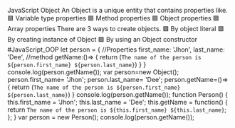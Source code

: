JavaScript Object An Object is a unique entity that contains properties like. 🟪 Variable type properties 🟪 Method properties 🟪 Object properties 🟪 Array properties There are 3 ways to create objects. 🟪 By object literal 🟪 By creating instance of Object 🟪 By using an Object constructor #JavaScript_OOP let person = { //Properties first_name: 'Jhon', last_name: 'Dee', //method getName:()=> { return (`The name of the person is ${person.first_name} ${person.last_name}`) } } console.log(person.getName()); var person=new Object(); person.first_name= 'Jhon'; person.last_name= 'Dee'; person.getName=()=> { return (`The name of the person is ${person.first_name} ${person.last_name}`) } console.log(person.getName()); function Person() { this.first_name = 'Jhon'; this.last_name = 'Dee'; this.getName = function() { return `The name of the person is ${this.first_name} ${this.last_name}`; }; } var person = new Person(); console.log(person.getName());